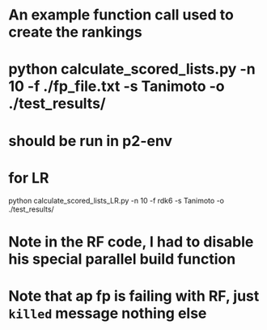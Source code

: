 # An example function call used to create the rankings
# python calculate_scored_lists.py -n 10 -f ./fp_file.txt -s Tanimoto -o ./test_results/
# should be run in p2-env

# for LR
python calculate_scored_lists_LR.py -n 10 -f rdk6 -s Tanimoto -o ./test_results/

# Note in the RF code, I had to disable his special parallel build function

# Note that ap fp is failing with RF, just `killed` message nothing else
